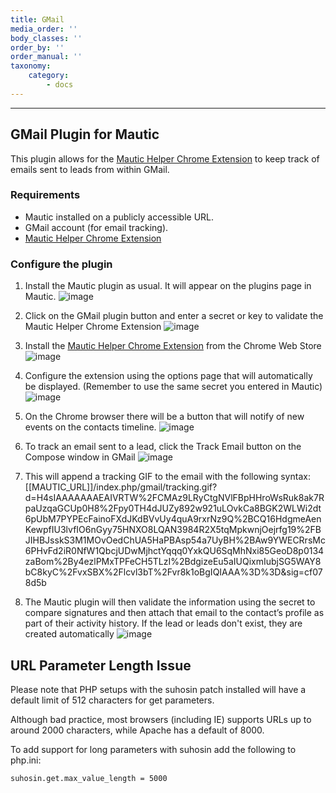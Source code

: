 ```yaml
---
title: GMail
media_order: ''
body_classes: ''
order_by: ''
order_manual: ''
taxonomy:
    category:
        - docs
---
```


-------------------

## GMail Plugin for Mautic
This plugin allows for the [Mautic Helper Chrome Extension](https://chrome.google.com/webstore/category/extensions) to keep track of emails sent to leads from within GMail.

### Requirements

- Mautic installed on a publicly accessible URL.
- GMail account (for email tracking).
- [Mautic Helper Chrome Extension](https://chrome.google.com/webstore/category/extensions)

### Configure the plugin
1. Install the Mautic plugin as usual. It will appear on the plugins page in Mautic.
![image](https://cloud.githubusercontent.com/assets/2924026/18927139/dc426b0e-8577-11e6-934d-d428c2bf8cef.png)

2. Click on the GMail plugin button and enter a secret or key to validate the Mautic Helper Chrome Extension
![image](https://cloud.githubusercontent.com/assets/2924026/18927155/f336b23e-8577-11e6-99a7-9e1e5b493f5c.png)

3. Install the [Mautic Helper Chrome Extension](https://chrome.google.com/webstore/category/extensions) from the Chrome Web Store
![image](https://cloud.githubusercontent.com/assets/2924026/18927690/2c995d2c-857a-11e6-9870-c5bf5b27e3be.png)

4. Configure the extension using the options page that will automatically be displayed. (Remember to use the same secret you entered in Mautic)
![image](https://cloud.githubusercontent.com/assets/2924026/18927264/63b57608-8578-11e6-8721-07c0422ab9b8.png)

5. On the Chrome browser there will be a button that will notify of new events on the contacts timeline.
![image](https://cloud.githubusercontent.com/assets/2924026/18927593/cea645ea-8579-11e6-90e3-d760d0d0d682.png)

6. To track an email sent to a lead, click the Track Email button on the Compose window in GMail
![image](https://cloud.githubusercontent.com/assets/2924026/18927624/e54bd2f6-8579-11e6-92f1-880fcc1c5839.png)

7. This will append a tracking GIF to the email with the following syntax:  [[MAUTIC_URL]]/index.php/gmail/tracking.gif?d=H4sIAAAAAAAEAIVRTW%2FCMAz9LRyCtgNVlFBpHHroWsRuk8ak7RpaUzqaGCUp0H8%2Fpy0TH4dJUZy892w921uLOvkCa8BGK2WLWi2dt6pUbM7PYPEcFainoFXdJKdBVvUy4quA9rxrNz9Q%2BCQ16HdgmeAenKewpfIU3lvfIO6nGyy75HNXO8LQAN3984R2X5tqMpkwnjOejrfg19%2FBJIHBJsskS3M1MOvOedChUA5HaPBAsp54a7UyBH%2BAw9YWECRrsMc6PHvFd2iR0NfW1QbcjUDwMjhctYqqq0YxkQU6SqMhNxi85GeoD8p0134zaBom%2By4ezlPMxTPFeCH5TLzI%2BdgizeEu5aIUQixmIubjSG5WAY8bC8kyC%2FvxSBX%2Flcvl3bT%2Fvr8k1oBgIQIAAA%3D%3D&sig=cf078d5b

8. The Mautic plugin will then validate the information using the secret to compare signatures and then attach that email to the contact’s profile as part of their activity history. If the lead or leads don't exist, they are created automatically
![image](https://cloud.githubusercontent.com/assets/2924026/18927644/f70f71fa-8579-11e6-91be-6acaba36e7e6.png)

## URL Parameter Length Issue
Please note that PHP setups with the suhosin patch installed will have a default limit of 512 characters for get parameters.

Although bad practice, most browsers (including IE) supports URLs up to around 2000 characters, while Apache has a default of 8000.

To add support for long parameters with suhosin add the following to php.ini:

    suhosin.get.max_value_length = 5000
